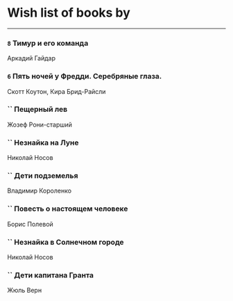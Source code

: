 # Wish list of books by [](https://plus.google.com/u/0/115095777313809768381/)
---

### `8` Тимур и его команда
Аркадий Гайдар

### `6` Пять ночей у Фредди. Серебряные глаза.
Скотт Коутон, Кира Брид-Райсли

### `` Пещерный лев
Жозеф Рони-старший

### `` Незнайка на Луне
Николай Носов

### `` Дети подземелья
Владимир Короленко

### `` Повесть о настоящем человеке
Борис Полевой

### `` Незнайка в Солнечном городе
Николай Носов

### `` Дети капитана Гранта
Жюль Верн

